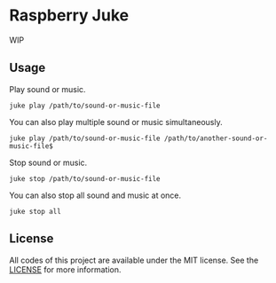 # Raspberry Juke
WIP



## Usage
Play sound or music.

```shell
juke play /path/to/sound-or-music-file
```

You can also play multiple sound or music simultaneously.

```shell
juke play /path/to/sound-or-music-file /path/to/another-sound-or-music-file$
```

Stop sound or music.

```shell
juke stop /path/to/sound-or-music-file
```

You can also stop all sound and music at once.

```shell
juke stop all
```



## License
All codes of this project are available under the MIT license. See the [LICENSE](/LICENSE) for more information.
